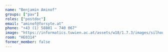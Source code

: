 ```yaml
---
name: "Benjamin Aminof"
groups: ["pav"]
roles: ["postdoc"]
email: "aminof@forsyte.at"
phone: "+43 (1) 58801 – 740 067"
image: "https://informatics.tuwien.ac.at/assets/w18/1.7.3/images/silhouette.svg"
room: "HE0314"
former_member: false
---
```


<!--
Your custom content goes here.
-->